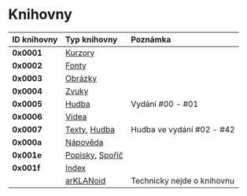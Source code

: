 # Knihovny

| ID knihovny | Typ knihovny | Poznámka |
| :--- | :--- | :--- |
| **0x0001** | [Kurzory](/knihovny/kurzory.md) |  |
| **0x0002** | [Fonty](/knihovny/fonty.md) |  |
| **0x0003** | [Obrázky](/knihovny/obrazky.md) |  |
| **0x0004** | [Zvuky](/knihovny/zvuky.md) |  |
| **0x0005** | [Hudba](/knihovny/hudba.md) | Vydání \#00 - \#01 |
| **0x0006** | [Videa](/knihovny/videa.md) |  |
| **0x0007** | [Texty](/knihovny/texty.md), [Hudba](/knihovny/hudba.md) | Hudba ve vydání \#02 - \#42 |
| **0x000a** | [Nápověda](/knihovny/napoveda.md) |  |
| **0x001e** | [Popisky](/knihovny/popisky.md), [Spořič](/knihovny/sporic.md) |  |
| **0x001f** | [Index](/knihovny/index.md) |  |
|  | [arKLANoid](/knihovny/arklanoid.md) | Technicky nejde o knihovnu |



